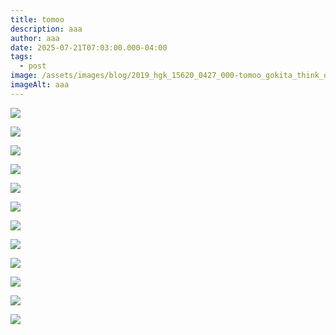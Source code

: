 ```yaml
---
title: tomoo
description: aaa
author: aaa
date: 2025-07-21T07:03:00.000-04:00
tags:
  - post
image: /assets/images/blog/2019_hgk_15620_0427_000-tomoo_gokita_think_of_me_with_kindness011017-.jpg
imageAlt: aaa
---
```





![](/assets/images/blog/02-1_2_hamactor_detail.jpg)

![](/assets/images/blog/06tg_160114_low-1280x0-c-default.jpg)

![](/assets/images/blog/10-248-001_danceparty.jpg)

![](/assets/images/blog/2021_nyr_20001_0249_000-tomoo_gokita_when_i_saw_you_last_night101955-.jpg)

![](/assets/images/blog/3008-0-medium.jpg)

![](/assets/images/blog/218485_001.jpg)

![](/assets/images/blog/219394_001.jpg)

![](/assets/images/blog/fa20120113t3a.jpg)

![](/assets/images/blog/h0046-l388232599.jpg)



![](/assets/images/blog/tg_93_350dpi.jpg)

![](/assets/images/blog/tomoo-gokita_come-sunday_aid333391.jpg)

![](/assets/images/blog/tomoo-gokita-strange-ritual-low-scaled.jpg)
